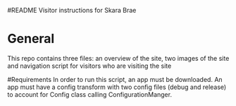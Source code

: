 #README
Visitor instructions for Skara Brae

# General
This repo contains three files: an overview of the site, two images of the site and navigation script for visitors who are visiting the site

#Requirements
In order to run this script, an app must be downloaded. An app must have a config transform with two config files (debug and release) to account for Config class calling ConfigurationManger.
